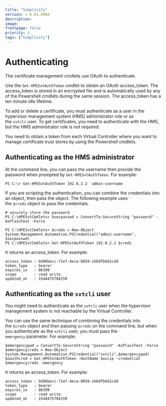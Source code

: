 ```yaml
---
title: "Simplivity"
version: v 6.01.8964
description:
image: 
frontpage: false
priority: 2
tags: ["Simplivity"]
---
```


Authenticating
==============

The certificate management cmdlets use OAuth to authenticate.

Use the `Get-HPESvtAuthToken` cmdlet to obtain an OAuth access_token. The access_token is stored in an encrypted file and is automatically used by any of the Powershell cmdlets during the same session. The access_token has a ten minute idle lifetime.

To add or delete a certificate, you must authenticate as a user in the hypervisor management system (HMS) administrator role or as the `svtcli` user. To get certificates, you need to authenticate with the HMS, but the HMS administrator role is not required.

You need to obtain a token from each Virtual Controller where you want to manage certificate trust stores by using the Powershell cmdlets.

Authenticating as the HMS administrator
---------------------------------------

At the command line, you can pass the username then provide the password when prompted by `Get-HPESvtAuthToken`. For example:

```
PS C:\> Get-HPESvtAuthToken 192.0.2.2  admin-username
```

If you are scripting the authentication, you can combine the credentials into an object, then pass the object. The following example uses the `$creds` object to pass the credentials.

```
# securely store the password
PS C:\HPESvtCmdlets> $secpasswd = ConvertTo-SecureString "password" -AsPlainText -Force

PS C:\HPESvtCmdlets> $creds = New-Object System.Management.Automation.PSCredential("admin-username", $secpasswd)
PS C:\HPESvtCmdlets> Get-HPESvtAuthToken 192.0.2.2 $creds
```

It returns an access_token. For example:

```
access_token : bd96becc-71e7-4eca-8859-cbbdfb6d1cdd
token_type   : bearer
expires_in   : 86399
scope        : read write
updated_at   : 1544475704159
```

Authenticating as the `svtcli` user
-----------------------------------

You might need to authenticate as the `svtcli` user when the hypervisor management system is not reachable by the Virtual Controller.

You can use the same technique of combining the credentials into the `$creds` object and then passing `$creds` on the command line, but when you authenticate as the `svtcli` user, you must pass the `-emergency` parameter. For example:

```
$emergencypwd = ConvertTo-SecureString "password" -AsPlainText -Force
$emergencycreds = New-Object System.Management.Automation.PSCredential("svtcli",$emergencypwd)
$oauthcred = Get-HPESvtAuthToken -HostName $ovcip -credential $emergencycreds -emergency
```

It returns an access_token. For example:

```
access_token : bd96becc-71e7-4eca-8859-cbbdfb6d1cdd
token_type   : bearer
expires_in   : 86399
scope        : read write
updated_at   : 1544475704159
```
